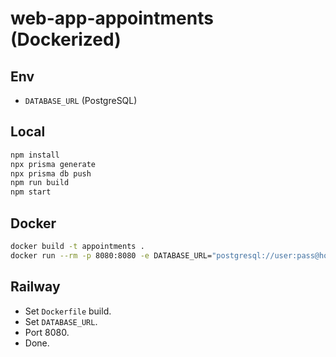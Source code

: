# web-app-appointments (Dockerized)

## Env
- `DATABASE_URL` (PostgreSQL)

## Local
```bash
npm install
npx prisma generate
npx prisma db push
npm run build
npm start
```

## Docker
```bash
docker build -t appointments .
docker run --rm -p 8080:8080 -e DATABASE_URL="postgresql://user:pass@host:5432/db?schema=public" appointments
```

## Railway
- Set `Dockerfile` build.
- Set `DATABASE_URL`.
- Port 8080.
- Done.
```

